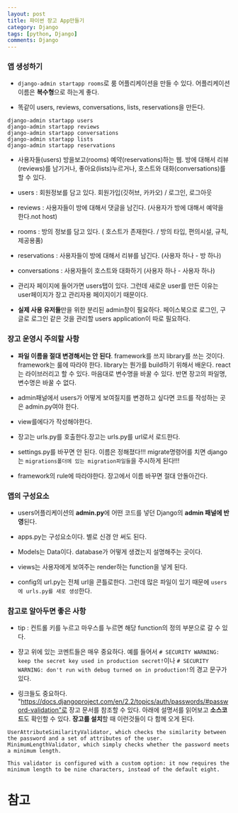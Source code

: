 ```yaml
---
layout: post
title: 파이썬 장고 App만들기
category: Django
tags: [python, Django]
comments: Django
---
```



### 앱 생성하기

- `django-admin startapp rooms`로 룸 어플리케이션을 만들 수 있다. 어플리케이션 이름은 **복수형**으로 하는게 좋다.

- 똑같이 users, reviews, conversations, lists, reservations을 만든다.

```console
django-admin startapp users
django-admin startapp reviews
django-admin startapp conversations
django-admin startapp lists
django-admin startapp reservations
```

- 사용자들(users) 방을보고(rooms) 예약(reservations)하는 웹. 방에 대해서 리뷰(reviews)를 남기거나, 좋아요(lists)누르거나, 호스트와 대화(conversations)를 할 수 있다.

- users : 회원정보를 담고 있다. 회원가입(깃허브, 카카오) / 로그인, 로그아웃 

- reviews : 사용자들이 방에 대해서 댓글을 남긴다. (사용자가 방에 대해서 예약을 한다.not host)

- rooms : 방의 정보를 담고 있다. ( 호스트가 존재한다. / 방의 타입, 편의시설, 규칙, 제공용품)

- reservations : 사용자들이 방에 대해서 리뷰를 남긴다. (사용자 하나 - 방 하나)

- conversations : 사용자들이 호스트와 대화하기 (사용자 하나 - 사용자 하나)


- 관리자 페이지에 들어가면 users탭이 있다. 그런데 새로운 user를 만든 이유는 user페이지가 장고 관리자용 페이지이기 때문이다.

- **실제 사용 유저들**만을 위한 분리된 admin창이 필요하다. 페이스북으로 로그인, 구글로 로그인 같은 것을 관리할 users application이 따로 필요하다.

### 장고 운영시 주의할 사항

- **파일 이름을 절대 변경해서는 안 된다**. framework를 쓰지 library를 쓰는 것이다. framework는 룰에 따라야 한다. library는 뭔가를 build하기 위해서 배운다. react는 라이브러리고 할 수 있다. 마음대로 변수명을 바꿀 수 있다. 반면 장고의 파일명, 변수명은 바꿀 수 없다.

- admin패널에서 users가 어떻게 보여질지를 변경하고 싶다면 코드를 작성하는 곳은 admin.py여야 한다.

- view를에다가 작성해야한다.

- 장고는 urls.py를 호출한다.장고는 urls.py를 url로서 로드한다.

- settings.py를 바꾸면 안 된다. 이름은 정해졌다!!! migrate명령어를 치면 django는 `migrations폴더에 있는 migration파일들`을 주시하게 된다!!!

- framework의 rule에 따라야한다. 장고에서 이름 바꾸면 절대 안돌아간다.

### 앱의 구성요소

- users어플리케이션의 **admin.py**에 어떤 코드를 넣던 Django의 **admin 패널에 반영**된다.

- apps.py는 구성요소이다. 별로 신경 안 써도 된다.

- Models는 Data이다. database가 어떻게 생겼는지 설명해주는 곳이다.

- views는 사용자에게 보여주는 render하는 function을 넣게 된다.

- config의 url.py는 전체 url을 콘틀로한다. 그런데 많은 파일이 있기 때문에 `users에 urls.py를 새로 생성`한다.

### 참고로 알아두면 좋은 사항

- tip : 컨트롤 키를 누르고 마우스를 누르면 해당 function의 정의 부분으로 갈 수 있다.


- 쟝고 위에 있는 코멘트들은 매우 중요하다. 예를 들어서 `# SECURITY WARNING: keep the secret key used in production secret!`이나 `# SECURITY WARNING: don't run with debug turned on in production!`의 경고 문구가 있다.

- 링크들도 중요하다. "https://docs.djangoproject.com/en/2.2/topics/auth/passwords/#password-validation"로 장고 문서를 참조할 수 있다. 아래에 설명서를 읽어보고 **소스코드**도 확인할 수 있다. **장고를 설치**할 때 이런것들이 다 함께 오게 된다.

```
UserAttributeSimilarityValidator, which checks the similarity between the password and a set of attributes of the user.
MinimumLengthValidator, which simply checks whether the password meets a minimum length.

This validator is configured with a custom option: it now requires the minimum length to be nine characters, instead of the default eight.
```


# 참고

